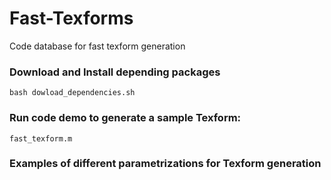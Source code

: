 # Fast-Texforms

Code database for fast texform generation

### Download and Install depending packages

```
bash dowload_dependencies.sh
```

### Run code demo to generate a sample Texform:

```
fast_texform.m 
```

### Examples of different parametrizations for Texform generation


